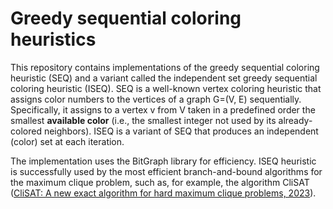 # Greedy sequential coloring heuristics
This repository contains implementations of the greedy sequential coloring heuristic (SEQ) and a variant called the independent set greedy sequential coloring heuristic (ISEQ). SEQ is a well-known vertex coloring heuristic that assigns color numbers to the vertices of a graph G=(V, E) sequentially. Specifically, it assigns to a vertex v from V taken in a predefined order the smallest **available color** (i.e., the smallest integer not used by its already-colored neighbors). ISEQ is a variant of SEQ that produces an independent (color) set at each iteration. 

The implementation uses the BitGraph library for efficiency. ISEQ heuristic is successfully used by the most efficient branch-and-bound algorithms for the maximum clique problem, such as, for example, the algorithm CliSAT ([CliSAT: A new exact algorithm for hard maximum clique problems, 2023](https://www.sciencedirect.com/science/article/pii/S0377221722008165)). 
